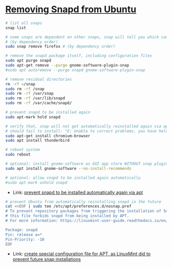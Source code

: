 # [Removing Snapd from Ubuntu](https://linuxconfig.org/uninstalling-snapd-on-ubuntu)

```bash
# list all snaps
snap list

# some snaps are dependent on other snaps, snap will tell you which can be first removed
# (by dependency order)
sudo snap remove firefox # (by dependency order)

# remove the snapd package itself, including configuration files
sudo apt purge snapd
sudo apt-get remove --purge gnome-software-plugin-snap
#sudo apt autoremove --purge snapd gnome-software-plugin-snap

# remove residual directories
rm -rf ~/snap
sudo rm -rf /snap
sudo rm -rf /var/snap
sudo rm -rf /var/lib/snapd
sudo rm -rf /var/cache/snapd/

# prevent snapd to be installed again
sudo apt-mark hold snapd

# verify that, snap will not get automatically reinstalled again via apt
# should fail to install: "E: Unable to correct problems, you have held broken packages"
sudo apt-get install chromium-browser
sudo apt install thunderbird

# reboot system
sudo reboot

# optional: install gnome-software as GUI app store WITHOUT snap plugin
sudo apt install gnome-software --no-install-recommends

# optional: allow snapd to be installed again automatically
#sudo apt-mark unhold snapd
```

- Link: [prevent snapd to be installed automatically again via apt](https://askubuntu.com/questions/1035915/how-to-remove-snap-from-ubuntu)

```bash
# prevent Ubuntu from automatically reinstalling snapd in the future
cat <<EOF | sudo tee /etc/apt/preferences.d/nosnap.pref
# To prevent repository packages from triggering the installation of Snap,
# this file forbids snapd from being installed by APT.
# For more information: https://linuxmint-user-guide.readthedocs.io/en/latest/snap.html

Package: snapd
Pin: release a=*
Pin-Priority: -10
EOF
```

- Link: [create special configuration file for APT, as LinuxMint did to prevent future snap installations](https://askubuntu.com/questions/1345385/how-can-i-stop-apt-from-installing-snap-packages/1345401#1345401)
